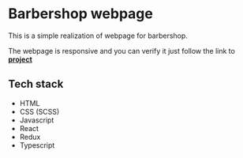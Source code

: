 # Barbershop webpage
This is a simple realization of webpage for barbershop.

The webpage is responsive and you can verify it just follow the link to <a href="https://dmytro8.github.io/BarberShop/" target="_blank">**project**</a>

## Tech stack
 - HTML
 - CSS (SCSS)
 - Javascript
 - React
 - Redux
 - Typescript
